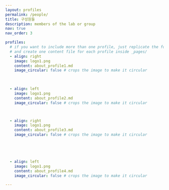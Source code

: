 ```yaml
---
layout: profiles
permalink: /people/
title: 구성원들
description: members of the lab or group
nav: true
nav_order: 3

profiles:
  # if you want to include more than one profile, just replicate the following block
  # and create one content file for each profile inside _pages/
  - align: right
    image: logo1.png
    content: about_profile1.md
    image_circular: false # crops the image to make it circular

   
  
  - align: left
    image: logo1.png
    content: about_profile2.md
    image_circular: false # crops the image to make it circular



  - align: right
    image: logo1.png
    content: about_profile3.md
    image_circular: false # crops the image to make it circular

  



  - align: left
    image: logo1.png
    content: about_profile4.md
    image_circular: false # crops the image to make it circular

---
```


